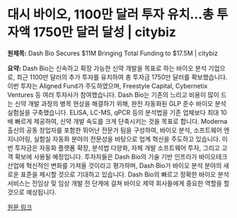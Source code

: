 # 대시 바이오, 1100만 달러 투자 유치…총 투자액 1750만 달러 달성 | citybiz

**원제목:** Dash Bio Secures $11M Bringing Total Funding to $17.5M | citybiz

**요약:** Dash Bio는 신속하고 확장 가능한 신약 개발을 목표로 하는 바이오 분석 기업으로, 최근 1100만 달러의 추가 투자를 유치하여 총 투자금 1750만 달러를 확보했습니다.  이번 투자는 Aligned Fund가 주도하였으며, Freestyle Capital, Cybernetix Ventures 등 여러 투자사가 참여했습니다.  Dash Bio는 기존의 느리고 비용이 많이 드는 신약 개발 과정의 병목 현상을 해결하기 위해, 완전 자동화된 GLP 준수 바이오 분석 실험실을 구축했습니다.  ELISA, LC-MS, qPCR 등의 분석법을 기존 업체보다 최대 10배 빠르게 제공하여, 신약 개발 속도를 크게 단축시키는 것을 목표로 합니다.  Moderna 출신의 공동 창업자를 포함한 뛰어난 전문가 팀을 구성하여, 바이오 분석, 소프트웨어 엔지니어링, 실험실 자동화 분야의 전문성을 바탕으로  업계 혁신을 주도하고 있습니다.  이번 투자금은 자동화 플랫폼 확장, 분석법 다양화, 자체 개발 소프트웨어 투자, 그리고 고객 확보에 사용될 예정입니다.  투자자들은 Dash Bio의 기술 기반 인프라가 바이오테크 산업에 혁신적인 변화를 가져올 것이라고 평가하며,  Dash Bio가 바이오 분석 분야의 새로운 표준을 제시할 것으로 기대하고 있습니다.  Dash Bio의  빠르고 정확한 바이오 분석 서비스는  전임상 및 임상 개발 전 단계에 걸쳐 바이오 제약 회사들에게  중요한 역할을 할 것으로 예상됩니다.

[원문 링크](https://www.citybiz.co/article/721670/dash-bio-secures-11m-bringing-total-funding-to-17-5m/)
